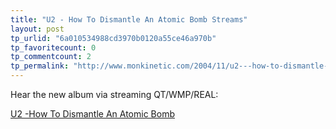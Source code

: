 ```yaml
---
title: "U2 - How To Dismantle An Atomic Bomb Streams"
layout: post
tp_urlid: "6a010534988cd3970b0120a55ce46a970b"
tp_favoritecount: 0
tp_commentcount: 2
tp_permalink: "http://www.monkinetic.com/2004/11/u2---how-to-dismantle-an-atomic-bomb-streams.html"
---
```

Hear the new album via streaming QT/WMP/REAL:

<a href="http://u2.com/stream/htdaab.html">U2 -How To Dismantle An Atomic Bomb</a>
